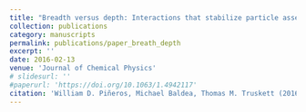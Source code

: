```yaml
---
title: "Breadth versus depth: Interactions that stabilize particle assemblies to changes in density or temperature"
collection: publications
category: manuscripts
permalink: publications/paper_breath_depth
excerpt: ''
date: 2016-02-13
venue: 'Journal of Chemical Physics'
# slidesurl: ''
#paperurl: 'https://doi.org/10.1063/1.4942117'
citation: 'William D. Piñeros, Michael Baldea, Thomas M. Truskett (2016), &quot; Breadth versus depth: Interactions that stabilize particle assemblies to changes in density or temperature &quot; <i>Journal of Chemical Physics</i>'
---
```


